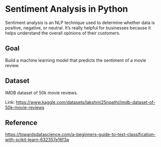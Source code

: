 # Sentiment Analysis in Python

Sentiment analysis is an NLP technique used to determine whether data is positive, negative, or neutral. It’s really helpful for businesses because it helps understand the overall opinions of their customers.

## Goal

Build a machine learning model that predicts the sentiment of a movie review.

## Dataset

IMDB dataset of 50k movie reviews.

Link: https://www.kaggle.com/datasets/lakshmi25npathi/imdb-dataset-of-50k-movie-reviews







## Reference 

https://towardsdatascience.com/a-beginners-guide-to-text-classification-with-scikit-learn-632357e16f3a
